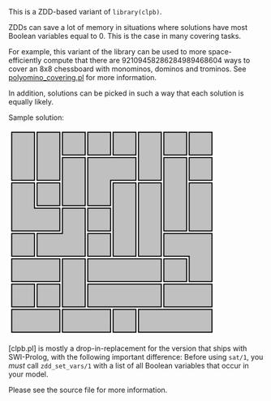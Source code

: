 
This is a ZDD-based variant of `library(clpb)`.

ZDDs can save a lot of memory in situations where solutions have most
Boolean variables equal to 0. This is the case in many covering tasks.

For example, this variant of the library can be used to more
space-efficiently compute that there are
92109458286284989468604&nbsp;ways to cover an 8x8 chessboard with
monominos, dominos and trominos. See
[polyomino_covering.pl](polyomino_covering.pl) for more information.

In addition, solutions can be picked in such a way that each solution
is equally likely.

Sample solution:

![Polyomino covering](polyomino_covering.png)

[clpb.pl] is mostly a drop-in-replacement for the version that ships
with SWI-Prolog, with the following important difference: Before using
`sat/1`, you *must* call `zdd_set_vars/1` with a list of all Boolean
variables that occur in your model.

Please see the source file for more information.
